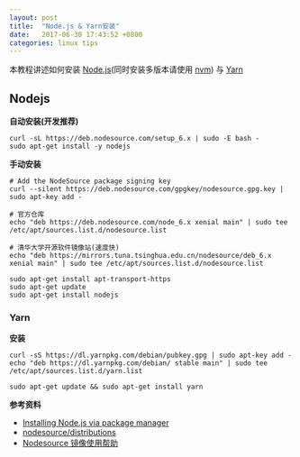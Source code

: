 ```yaml
---
layout: post
title:  "Node.js & Yarn安装"
date:   2017-06-30 17:43:52 +0800
categories: linux tips
---
```


本教程讲述如何安装 [Node.js][Node.js](同时安装多版本请使用 [nvm][nvm]) 与 [Yarn][Yarn]

## Nodejs


**自动安装(开发推荐)**

	curl -sL https://deb.nodesource.com/setup_6.x | sudo -E bash -
	sudo apt-get install -y nodejs

**手动安装**

	# Add the NodeSource package signing key
	curl --silent https://deb.nodesource.com/gpgkey/nodesource.gpg.key | sudo apt-key add -

	# 官方仓库
	echo "deb https://deb.nodesource.com/node_6.x xenial main" | sudo tee /etc/apt/sources.list.d/nodesource.list

	# 清华大学开源软件镜像站(速度快)
	echo "deb https://mirrors.tuna.tsinghua.edu.cn/nodesource/deb_6.x xenial main" | sudo tee /etc/apt/sources.list.d/nodesource.list

	sudo apt-get install apt-transport-https
	sudo apt-get update
	sudo apt-get install nodejs


### Yarn

**安装**

	curl -sS https://dl.yarnpkg.com/debian/pubkey.gpg | sudo apt-key add -
	echo "deb https://dl.yarnpkg.com/debian/ stable main" | sudo tee /etc/apt/sources.list.d/yarn.list

	sudo apt-get update && sudo apt-get install yarn



**参考资料**

* [Installing Node.js via package manager](https://nodejs.org/en/download/package-manager/)
* [nodesource/distributions](https://github.com/nodesource/distributions)
* [Nodesource 镜像使用帮助](https://mirror.tuna.tsinghua.edu.cn/help/nodesource/)

[Node.js]: https://nodejs.org/en/
[nvm]: https://github.com/creationix/nvm
[Yarn]: https://yarnpkg.com/zh-Hans/
